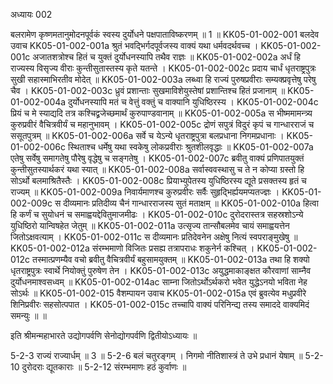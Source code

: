अध्यायः 002

बलरामेण कृष्णमतानुमोदनपूर्वकं स्वस्य दुर्योधने पक्षपाताविष्करणम् ॥ 1 ॥
KK05-01-002-001	बलदेव उवाच 
KK05-01-002-001a	श्रुतं भवद्भिर्गदपूर्वजस्य वाक्यं यथा धर्मवदर्थवच्च ।
KK05-01-002-001c	अजातशत्रोश्च हितं च युक्तं दुर्योधनस्यापि तथैव राज्ञः ॥
KK05-01-002-002a	अर्धं हि राज्यस्य विसृज्य वीराः कुन्तीसुतास्तस्य कृते यतन्ते ।
KK05-01-002-002c	प्रदाय चार्धं धृतराष्ट्रपुत्रः सुखी सहास्माभिरतीव मोदेत् ॥
KK05-01-002-003a	लब्ध्वा हि राज्यं पुरुषप्रवीराः सम्यक्प्रवृत्तेषु परेषु चैव ।
KK05-01-002-003c	ध्रुवं प्रशान्ताः सुखमाविशेयुस्तेषां प्रशान्तिश्च हितं प्रजानाम् ॥
KK05-01-002-004a	दुर्योधनस्यापि मतं च वेत्तुं वक्तुं च वाक्यानि युधिष्ठिरस्य ।
KK05-01-002-004c	प्रियं च मे स्याद्यदि तत्र कश्चिद्व्रजेच्छमार्थं कुरुपाण्डवानाम् ॥
KK05-01-002-005a	स भीष्ममामन्त्र्य कुरुप्रवीरं वैचित्रवीर्यं च महानुभावम् ।
KK05-01-002-005c	द्रोणं सपुत्रं विदुरं कृपं च गान्धारराजं च ससूतपुत्रम् ॥
KK05-01-002-006a	सर्वे च येऽन्ये धृतराष्ट्रपुत्रा बलप्रधाना निगमप्रधानाः ।
KK05-01-002-006c	स्थिताश्च धर्मेषु यथा स्वकेषु लोकप्रवीराः श्रुतशीलवृद्धाः ॥
KK05-01-002-007a	एतेषु सर्वेषु समागतेषु पौरेषु वृद्धेषु च सङ्गतेषु ।
KK05-01-002-007c	ब्रवीतु वाक्यं प्रणिपातयुक्तं कुन्तीसुतस्यार्थकरं यथा स्यात् ॥
KK05-01-002-008a	सर्वास्ववस्थासु च ते न कोप्या ग्रस्तो हि सोऽर्थो बलमाश्रितैस्तैः ।
KK05-01-002-008c	प्रियाभ्युपेतस्य युधिष्ठिरस्य द्यूते प्रसक्तस्य हृतं च राज्यम् ॥
KK05-01-002-009a	निवार्यमाणश्च कुरुप्रवीरः सर्वैः सुहृद्भिर्ह्ययमप्यतज्ज्ञः ।
KK05-01-002-009c	स दीव्यमानः प्रतिदीव्य चैनं गान्धारराजस्य सुतं मताक्षम् ॥
KK05-01-002-010a	हित्वा हि कर्णं च सुयोधनं च समाह्वयद्देवितुमाजमीढः ।
KK05-01-002-010c	दुरोदरास्तत्र सहस्रशोऽन्ये युधिष्ठिरो यान्विषहेत जेतुम् ॥
KK05-01-002-011a	उत्सृज्य तान्सौबलमेव चायं समाह्वयत्तेन जितोऽक्षवत्याम् ।
KK05-01-002-011c	स दीव्यमानः प्रतिदेवनेन अक्षेषु नित्यं स्वपराङ्मुखेषु ॥
KK05-01-002-012a	संरम्भमाणो विजितः प्रसह्य तत्रापराधः शकुनेर्न कश्चित् ।
KK05-01-002-012c	तस्मात्प्रणम्यैव वचो ब्रवीतु वैचित्रवीर्यं बहुसामयुक्तम् ॥
KK05-01-002-013a	तथा हि शक्यो धृतराष्ट्रपुत्रः स्वार्थे नियोक्तुं पुरुषेण तेन ।
KK05-01-002-013c	अयुद्धमाकाङ्क्षत कौरवाणां साम्नैव दुर्योधनमाश्वसध्वम् ॥
KK05-01-002-014ac	साम्ना जितोऽर्थोऽर्थकरो भवेत युद्धेऽनयो भविता नेह सोऽर्थः ॥
KK05-01-002-015		वैशम्पायन उवाच 
KK05-01-002-015a	एवं ब्रुवत्येव मधुप्रवीरे शिनिप्रवीरः सहसोत्पपात ।
KK05-01-002-015c	तच्चापि वाक्यं परिनिन्द्य तस्य समाददे वाक्यमिदं समन्युः ॥ ॥

इति श्रीमन्महाभारते उद्योगपर्वणि सेनोद्योगपर्वणि द्वितीयोऽध्यायः ॥

5-2-3 राज्यं राज्यार्धम् ॥ 3 ॥ 5-2-6 बलं चतुरङ्गम् । निगमो नीतिशास्त्रं ते उभे प्रधानं येषाम् ॥ 5-2-10 दुरोदराः द्यूतकाराः ॥ 5-2-12 संरम्भमाणः हठं कुर्वाणः ॥
